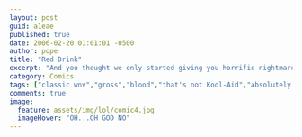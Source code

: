 ```yaml
---
layout: post
guid: a1eae
published: true
date: 2006-02-20 01:01:01 -0500
author: pope
title: "Red Drink"
excerpt: "And you thought we only started giving you horrific nightmares with Fistmas. In fact, putting to print things that should never be discussed or even thought is one of WNV\'s oldest skills."
category: Comics
tags: ["classic wnv","gross","blood","that's not Kool-Aid","absolutely nothing about this is okay"]
comments: true 
image:
  feature: assets/img/lol/comic4.jpg
  imageHover: "OH...OH GOD NO"
---
```


